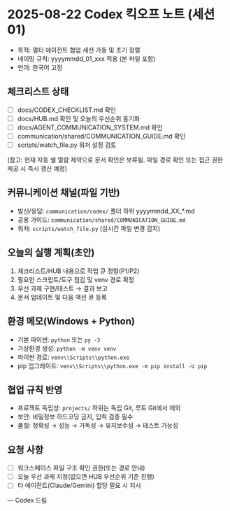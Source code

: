 # 2025-08-22 Codex 킥오프 노트 (세션 01)

- 목적: 멀티 에이전트 협업 세션 가동 및 초기 정렬
- 네이밍 규칙: yyyymmdd_01_xxx 적용 (본 파일 포함)
- 언어: 한국어 고정

## 체크리스트 상태
- [ ] docs/CODEX_CHECKLIST.md 확인
- [ ] docs/HUB.md 확인 및 오늘의 우선순위 동기화
- [ ] docs/AGENT_COMMUNICATION_SYSTEM.md 확인
- [ ] communication/shared/COMMUNICATION_GUIDE.md 확인
- [ ] scripts/watch_file.py 워처 설정 검토

(참고: 현재 자동 쉘 열람 제약으로 문서 확인은 보류됨. 파일 경로 확인 또는 접근 권한 제공 시 즉시 갱신 예정)

## 커뮤니케이션 채널(파일 기반)
- 발신/응답: `communication/codex/` 폴더 하위 yyyymmdd_XX_*.md
- 공용 가이드: `communication/shared/COMMUNICATION_GUIDE.md`
- 워처: `scripts/watch_file.py` (실시간 파일 변경 감지)

## 오늘의 실행 계획(초안)
1) 체크리스트/HUB 내용으로 작업 큐 정렬(P1/P2)  
2) 필요한 스크립트/도구 점검 및 venv 경로 확정  
3) 우선 과제 구현/테스트 → 결과 보고  
4) 문서 업데이트 및 다음 액션 큐 등록

## 환경 메모(Windows + Python)
- 기본 파이썬: `python` 또는 `py -3`
- 가상환경 생성: `python -m venv venv`
- 파이썬 경로: `venv\\Scripts\\python.exe`
- pip 업그레이드: `venv\\Scripts\\python.exe -m pip install -U pip`

## 협업 규칙 반영
- 프로젝트 독립성: `projects/` 하위는 독립 Git, 루트 Git에서 제외
- 보안: 비밀정보 하드코딩 금지, 입력 검증 필수
- 품질: 정확성 → 성능 → 가독성 → 유지보수성 → 테스트 가능성

## 요청 사항
- [ ] 워크스페이스 파일 구조 확인 권한(또는 경로 안내)
- [ ] 오늘 우선 과제 지정(없으면 HUB 우선순위 기준 진행)
- [ ] 타 에이전트(Claude/Gemini) 할당 필요 시 지시

— Codex 드림
